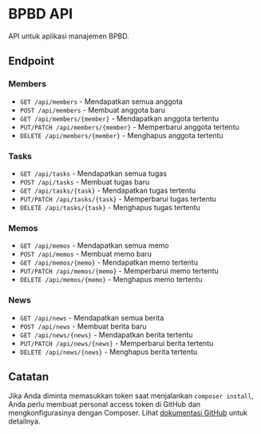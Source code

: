 # BPBD API

API untuk aplikasi manajemen BPBD.

## Endpoint

### Members

*   `GET /api/members` - Mendapatkan semua anggota
*   `POST /api/members` - Membuat anggota baru
*   `GET /api/members/{member}` - Mendapatkan anggota tertentu
*   `PUT/PATCH /api/members/{member}` - Memperbarui anggota tertentu
*   `DELETE /api/members/{member}` - Menghapus anggota tertentu

### Tasks

*   `GET /api/tasks` - Mendapatkan semua tugas
*   `POST /api/tasks` - Membuat tugas baru
*   `GET /api/tasks/{task}` - Mendapatkan tugas tertentu
*   `PUT/PATCH /api/tasks/{task}` - Memperbarui tugas tertentu
*   `DELETE /api/tasks/{task}` - Menghapus tugas tertentu

### Memos

*   `GET /api/memos` - Mendapatkan semua memo
*   `POST /api/memos` - Membuat memo baru
*   `GET /api/memos/{memo}` - Mendapatkan memo tertentu
*   `PUT/PATCH /api/memos/{memo}` - Memperbarui memo tertentu
*   `DELETE /api/memos/{memo}` - Menghapus memo tertentu

### News

*   `GET /api/news` - Mendapatkan semua berita
*   `POST /api/news` - Membuat berita baru
*   `GET /api/news/{news}` - Mendapatkan berita tertentu
*   `PUT/PATCH /api/news/{news}` - Memperbarui berita tertentu
*   `DELETE /api/news/{news}` - Menghapus berita tertentu

## Catatan

Jika Anda diminta memasukkan token saat menjalankan `composer install`, Anda perlu membuat personal access token di GitHub dan mengkonfigurasinya dengan Composer. Lihat [dokumentasi GitHub](https://docs.github.com/en/authentication/keeping-your-account-and-data-secure/creating-a-personal-access-token) untuk detailnya.
